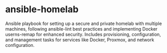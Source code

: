 # ansible-homelab
Ansible playbook for setting up a secure and private homelab with multiple machines, following ansible-lint best practices and implementing Docker userns-remap for enhanced security. Includes provisioning, configuration, and management tasks for services like Docker, Proxmox, and network configuration.
